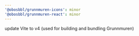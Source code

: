 ```yaml
---
'@obosbbl/grunnmuren-icons': minor
'@obosbbl/grunnmuren-react': minor
---
```


update Vite to v4 (used for building and bundling Grunnmuren)
